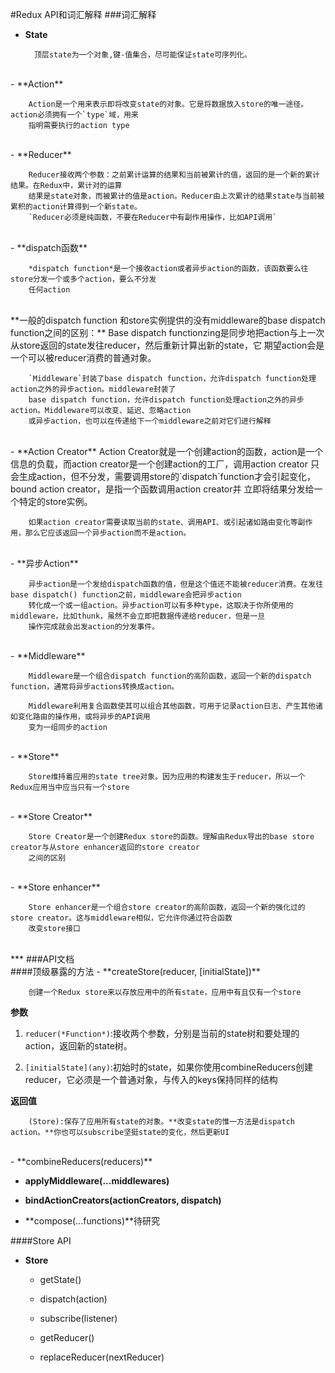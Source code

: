 #Redux API和词汇解释
###词汇解释
- **State**    

		顶层state为一个对象,键-值集合，尽可能保证state可序列化。
</br>
- **Action**    

		Action是一个用来表示即将改变state的对象。它是将数据放入store的唯一途径。action必须拥有一个`type`域，用来
		指明需要执行的action type
</br>
- **Reducer**    

		Reducer接收两个参数：之前累计运算的结果和当前被累计的值，返回的是一个新的累计结果。在Redux中，累计对的运算
		结果是state对象，而被累计的值是action。Reducer由上次累计的结果state与当前被累积的action计算得到一个新state。
		`Reducer必须是纯函数，不要在Reducer中有副作用操作，比如API调用`
</br>
- **dispatch函数**    

		*dispatch function*是一个接收action或者异步action的函数，该函数要么往store分发一个或多个action，要么不分发
		任何action
</br>
		**一般的dispatch function 和store实例提供的没有middleware的base dispatch function之间的区别：**
		Base dispatch functionzing是同步地把action与上一次从store返回的state发往reducer，然后重新计算出新的state，它
		期望action会是一个可以被reducer消费的普通对象。
		
		`Middleware`封装了base dispatch function，允许dispatch function处理action之外的异步action。middleware封装了
		base dispatch function，允许dispatch function处理action之外的异步action。Middleware可以改变、延迟、忽略action
		或异步action，也可以在传递给下一个middleware之前对它们进行解释
		
</br>
- **Action Creator**   
		Action Creator就是一个创建action的函数，action是一个信息的负载，而action creator是一个创建action的工厂，调用action creator
		只会生成action，但不分发，需要调用store的`dispatch`function才会引起变化，bound action creator，是指一个函数调用action creator并
		立即将结果分发给一个特定的store实例。
		
		如果action creator需要读取当前的state、调用API、或引起诸如路由变化等副作用，那么它应该返回一个异步action而不是action。  

</br>
- **异步Action**    

		异步action是一个发给dispatch函数的值，但是这个值还不能被reducer消费。在发往base dispatch() function之前，middleware会把异步action
		转化成一个或一组action。异步action可以有多种type，这取决于你所使用的middleware，比如thunk，虽然不会立即把数据传递给reducer，但是一旦
		操作完成就会出发action的分发事件。
		
</br>
- **Middleware**    

		Middleware是一个组合dispatch function的高阶函数，返回一个新的dispatch function，通常将异步actions转换成action。
		
		Middleware利用复合函数使其可以组合其他函数，可用于记录action日志、产生其他诸如变化路由的操作用，或将异步的API调用
		变为一组同步的action
			    

</br>
- **Store**    

		Store维持着应用的state tree对象。因为应用的构建发生于reducer，所以一个Redux应用当中应当只有一个store

</br>
- **Store Creator**    

		Store Creator是一个创建Redux store的函数。理解由Redux导出的base store creator与从store enhancer返回的store creator
		之间的区别

</br>
- **Store enhancer**    

		Store enhancer是一个组合store creator的高阶函数，返回一个新的强化过的store creator。这与middleware相似，它允许你通过符合函数
		改变store接口
</br>
***
###API文档
</br>
####顶级暴露的方法
- **createStore(reducer, [initialState])**    

        创建一个Redux store来以存放应用中的所有state，应用中有且仅有一个store    

**参数**    

1. `reducer(*Function*)`:接收两个参数，分别是当前的state树和要处理的action，返回新的state树。    

2. `[initialState](any)`:初始时的state，如果你使用combineReducers创建reducer，它必须是一个普通对象，与传入的keys保持同样的结构       

**返回值**    

		(Store):保存了应用所有state的对象。**改变state的惟一方法是dispatch action。**你也可以subscribe坚挺state的变化，然后更新UI
		
</br>
- **combineReducers(reducers)**    

- **applyMiddleware(...middlewares)**    

- **bindActionCreators(actionCreators, dispatch)**    

- **compose(...functions)**待研究    

####Store API
</br>
* **Store**   

  - getState()    
  
  - dispatch(action)    
  
  - subscribe(listener)    
  
  - getReducer()    
  
  - replaceReducer(nextReducer)
